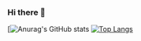 ### Hi there 👋

[![Anurag's GitHub stats](https://github-readme-stats.vercel.app/api?username=phamquochuy98&count_private=true&show_icons=true&theme=radical)
[![Top Langs](https://github-readme-stats.vercel.app/api/top-langs/?username=anuraghazra&layout=compact)](https://github.com/anuraghazra/github-readme-stats)
